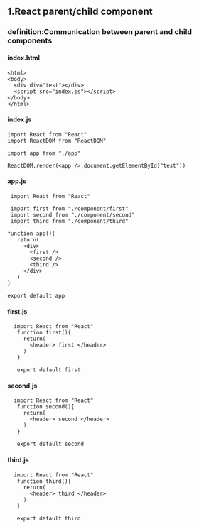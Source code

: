 ## 1.React parent/child component 
### definition:Communication between parent and child components

#### index.html
```
<html>
<body>
  <div div="test"></div>
  <script src="index.js"></script>
</body>
</html>
```
#### index.js
 ```
 import React from "React"
 import ReactDOM from "ReactDOM"

 import app from "./app"

 ReactDOM.render(<app />,document.getElementById("test"))
 ```

 #### app.js
 ```
  import React from "React"

  import first from "./component/first"
  import second from "./component/second"
  import third from "./component/third"

 function app(){
    return(
      <div>
        <first />
        <second />
        <third />
      </div>
    )
 }

 export default app 

 ```

 #### first.js
```
  import React from "React"
   function first(){
     return(
       <header> first </header>
     )
   }

   export default first
 ```

  #### second.js
```
  import React from "React"
   function second(){
     return(
       <header> second </header>
     )
   }

   export default second
 ```

 #### third.js
```
  import React from "React"
   function third(){
     return(
       <header> third </header>
     )
   }

   export default third
 ```